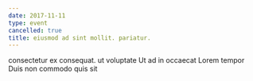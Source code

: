```yaml
---
date: 2017-11-11
type: event
cancelled: true
title: eiusmod ad sint mollit. pariatur.
---
```

consectetur ex consequat. ut voluptate Ut ad in occaecat Lorem tempor Duis non commodo quis sit